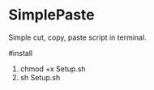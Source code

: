 # SimplePaste
Simple cut, copy, paste script in terminal.

#install
1. chmod +x Setup.sh
2. sh Setup.sh
